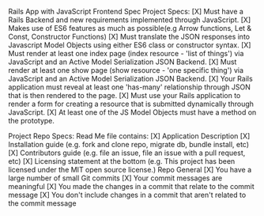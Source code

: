 Rails App with JavaScript Frontend Spec
Project Specs:
[X] Must have a Rails Backend and new requirements implemented through JavaScript.
[X] Makes use of ES6 features as much as possible(e.g Arrow functions, Let & Const, Constructor Functions)
[X] Must translate the JSON responses into Javascript Model Objects using either ES6 class or constructor syntax.
[X] Must render at least one index page (index resource - 'list of things') via JavaScript and an Active Model Serialization JSON Backend.
[X] Must render at least one show page (show resource - 'one specific thing') via JavaScript and an Active Model Serialization JSON Backend.
[X] Your Rails application must reveal at least one 'has-many' relationship through JSON that is then rendered to the page.
[X] Must use your Rails application to render a form for creating a resource that is submitted dynamically through JavaScript.
[X] At least one of the JS Model Objects must have a method on the prototype.

Project Repo Specs:
Read Me file contains:
[X] Application Description
[X] Installation guide (e.g. fork and clone repo, migrate db, bundle install, etc)
[X] Contributors guide (e.g. file an issue, file an issue with a pull request, etc)
[X] Licensing statement at the bottom (e.g. This project has been licensed under the MIT open source license.)
Repo General
[X] You have a large number of small Git commits
[X] Your commit messages are meaningful
[X] You made the changes in a commit that relate to the commit message
[X] You don't include changes in a commit that aren't related to the commit message

